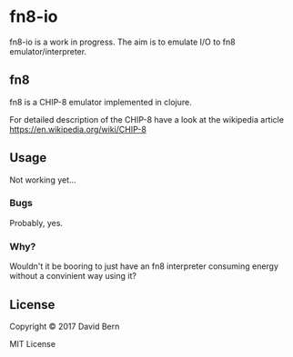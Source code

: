 # fn8-io

fn8-io is a work in progress.
The aim is to emulate I/O to fn8 emulator/interpreter.

## fn8

fn8 is a CHIP-8 emulator implemented in clojure.

For detailed description of the CHIP-8 have a look at the wikipedia article
https://en.wikipedia.org/wiki/CHIP-8

## Usage

Not working yet...

### Bugs
Probably, yes.

### Why?
Wouldn't it be booring to just have an fn8 interpreter consuming energy without a convinient way using it?


## License

Copyright © 2017 David Bern

MIT License